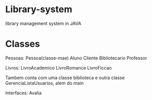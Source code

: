 # Library-system
library management system in JAVA

# Classes
Pessoas:
Pessoa(classe-mae)
Aluno
Cliente
Bibliotecario
Professor

Livros:
LivroAcademico
LivroRomance
LivroFiccao

Tambem conta com uma classe biblioteca e outra classe GerenciaListaUsuarios, alem do main

Interfaces:
Avalia


